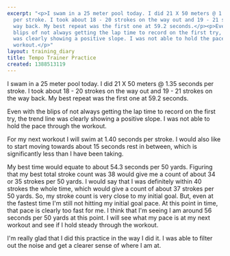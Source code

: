 ```yaml
---
excerpt: "<p>I swam in a 25 meter pool today. I did 21 X 50 meters @ 1.35 seconds
  per stroke. I took about 18 - 20 strokes on the way out and 19 - 21 strokes on the
  way back. My best repeat was the first one at 59.2 seconds.</p><p>Even with the
  blips of not always getting the lap time to record on the first try, the trend line
  was clearly showing a positive slope. I was not able to hold the pace through the
  workout.</p>"
layout: training_diary
title: Tempo Trainer Practice
created: 1388513119
---
```

<p>I swam in a 25 meter pool today. I did 21 X 50 meters @ 1.35 seconds per stroke. I took about 18 - 20 strokes on the way out and 19 - 21 strokes on the way back. My best repeat was the first one at 59.2 seconds.</p><p>Even with the blips of not always getting the lap time to record on the first try, the trend line was clearly showing a positive slope. I was not able to hold the pace through the workout.</p><p>For my next workout I will swim at 1.40 seconds per stroke. I would also like to start moving towards about 15 seconds rest in between, which is significantly less than I have been taking.</p><p>My best time would equate to about 54.3 seconds per 50 yards. Figuring that my best total stroke count was 38 would give me a count of about 34 or 35 strokes per 50 yards. I would say that I was definitely within 40 strokes the whole time, which would give a count of about 37 strokes per 50 yards. So, my stroke count is very close to my initial goal. But, even at the fastest time I'm still not hitting my initial goal pace. At this point in time, that pace is clearly too fast for me. I think that I'm seeing I am around 56 seconds per 50 yards at this point. I will see what my pace is at my next workout and see if I hold steady through the workout.</p><p>I'm really glad that I did this practice in the way I did it. I was able to filter out the noise and get a clearer sense of where I am at.</p>
